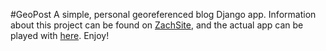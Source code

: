 #GeoPost
A simple, personal georeferenced blog Django app.  Information about this project 
can be found on [ZachSite](https://zach-site.com/projects/5/geopost/), and the actual
app can be played with [here](https://zach-site.com/projects/geopost/).  Enjoy!
